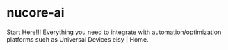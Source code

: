 # nucore-ai
Start Here!!! Everything you need to integrate with automation/optimization platforms such as Universal Devices eisy | Home.
